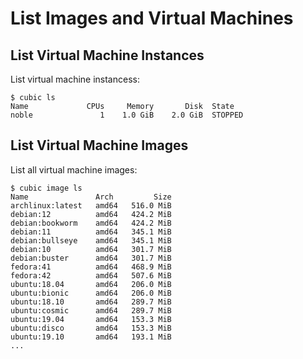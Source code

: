 # List Images and Virtual Machines

## List Virtual Machine Instances

List virtual machine instancess:
```
$ cubic ls
Name             CPUs     Memory       Disk  State
noble               1    1.0 GiB    2.0 GiB  STOPPED
```

## List Virtual Machine Images

List all virtual machine images:
```
$ cubic image ls
Name               Arch         Size   
archlinux:latest   amd64   516.0 MiB   
debian:12          amd64   424.2 MiB   
debian:bookworm    amd64   424.2 MiB   
debian:11          amd64   345.1 MiB   
debian:bullseye    amd64   345.1 MiB   
debian:10          amd64   301.7 MiB   
debian:buster      amd64   301.7 MiB   
fedora:41          amd64   468.9 MiB   
fedora:42          amd64   507.6 MiB   
ubuntu:18.04       amd64   206.0 MiB   
ubuntu:bionic      amd64   206.0 MiB   
ubuntu:18.10       amd64   289.7 MiB   
ubuntu:cosmic      amd64   289.7 MiB   
ubuntu:19.04       amd64   153.3 MiB   
ubuntu:disco       amd64   153.3 MiB   
ubuntu:19.10       amd64   193.1 MiB   
...
```
